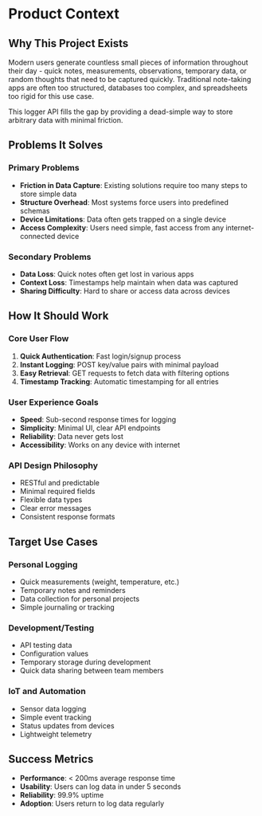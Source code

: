 # Product Context

## Why This Project Exists

Modern users generate countless small pieces of information throughout their day - quick notes, measurements, observations, temporary data, or random thoughts that need to be captured quickly. Traditional note-taking apps are often too structured, databases too complex, and spreadsheets too rigid for this use case.

This logger API fills the gap by providing a dead-simple way to store arbitrary data with minimal friction.

## Problems It Solves

### Primary Problems
- **Friction in Data Capture**: Existing solutions require too many steps to store simple data
- **Structure Overhead**: Most systems force users into predefined schemas
- **Device Limitations**: Data often gets trapped on a single device
- **Access Complexity**: Users need simple, fast access from any internet-connected device

### Secondary Problems
- **Data Loss**: Quick notes often get lost in various apps
- **Context Loss**: Timestamps help maintain when data was captured
- **Sharing Difficulty**: Hard to share or access data across devices

## How It Should Work

### Core User Flow
1. **Quick Authentication**: Fast login/signup process
2. **Instant Logging**: POST key/value pairs with minimal payload
3. **Easy Retrieval**: GET requests to fetch data with filtering options
4. **Timestamp Tracking**: Automatic timestamping for all entries

### User Experience Goals
- **Speed**: Sub-second response times for logging
- **Simplicity**: Minimal UI, clear API endpoints
- **Reliability**: Data never gets lost
- **Accessibility**: Works on any device with internet

### API Design Philosophy
- RESTful and predictable
- Minimal required fields
- Flexible data types
- Clear error messages
- Consistent response formats

## Target Use Cases

### Personal Logging
- Quick measurements (weight, temperature, etc.)
- Temporary notes and reminders
- Data collection for personal projects
- Simple journaling or tracking

### Development/Testing
- API testing data
- Configuration values
- Temporary storage during development
- Quick data sharing between team members

### IoT and Automation
- Sensor data logging
- Simple event tracking
- Status updates from devices
- Lightweight telemetry

## Success Metrics

- **Performance**: < 200ms average response time
- **Usability**: Users can log data in under 5 seconds
- **Reliability**: 99.9% uptime
- **Adoption**: Users return to log data regularly
